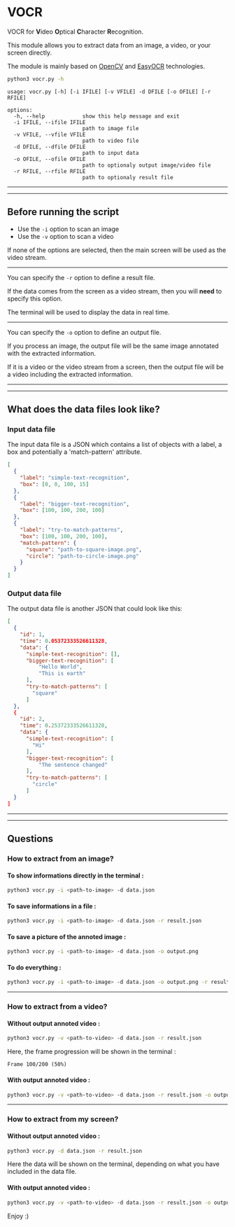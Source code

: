 # VOCR

VOCR for **V**ideo **O**ptical **C**haracter **R**ecognition.

This module allows you to extract data from an image, a video, or your screen directly.

The module is mainly based on [OpenCV](https://github.com/opencv/opencv-python) and [EasyOCR](https://github.com/JaidedAI/EasyOCR) technologies.

```sh
python3 vocr.py -h
```

```
usage: vocr.py [-h] [-i IFILE] [-v VFILE] -d DFILE [-o OFILE] [-r RFILE]

options:
  -h, --help            show this help message and exit
  -i IFILE, --ifile IFILE
                        path to image file
  -v VFILE, --vfile VFILE
                        path to video file
  -d DFILE, --dfile DFILE
                        path to input data
  -o OFILE, --ofile OFILE
                        path to optionaly output image/video file
  -r RFILE, --rfile RFILE
                        path to optionaly result file
```

---

---

## Before running the script

- Use the `-i` option to scan an image
- Use the `-v` option to scan a video

If none of the options are selected, then the main screen will be used as the video stream.

---

You can specify the `-r` option to define a result file.

If the data comes from the screen as a video stream, then you will **need** to specify this option.

The terminal will be used to display the data in real time.

---

You can specify the `-o` option to define an output file.

If you process an image, the output file will be the same image annotated with the extracted information.

If it is a video or the video stream from a screen, then the output file will be a video including the extracted information.

---

---

## What does the data files look like?

### Input data file

The input data file is a JSON which contains a list of objects with a label, a box and potentially a 'match-pattern' attribute.

```json
[
  {
    "label": "simple-text-recognition",
    "box": [0, 0, 100, 15]
  },
  {
    "label": "bigger-text-recognition",
    "box": [100, 100, 200, 100]
  },
  {
    "label": "try-to-match-patterns",
    "box": [100, 100, 200, 100],
    "match-pattern": {
      "square": "path-to-square-image.png",
      "circle": "path-to-circle-image.png"
    }
  }
]
```

### Output data file

The output data file is another JSON that could look like this:

```json
[
  {
    "id": 1,
    "time": 0.05372333526611328,
    "data": {
      "simple-text-recognition": [],
      "bigger-text-recognition": [
          "Hello World",
          "This is earth"
      ],
      "try-to-match-patterns": [
        "square"
      ]
  },
  {
    "id": 2,
    "time": 0.25372333526611328,
    "data": {
      "simple-text-recognition": [
        "Hi"
      ],
      "bigger-text-recognition": [
          "The sentence changed"
      ],
      "try-to-match-patterns": [
        "circle"
      ]
  }
]
```

---

---

## Questions

### How to extract from an image?

#### To show informations directly in the terminal :

```sh
python3 vocr.py -i <path-to-image> -d data.json
```

#### To save informations in a file :

```sh
python3 vocr.py -i <path-to-image> -d data.json -r result.json
```

#### To save a picture of the annoted image :

```sh
python3 vocr.py -i <path-to-image> -d data.json -o output.png
```

#### To do everything :

```sh
python3 vocr.py -i <path-to-image> -d data.json -o output.png -r result.json
```

---

### How to extract from a video?

#### Without output annoted video :

```sh
python3 vocr.py -v <path-to-video> -d data.json -r result.json
```

Here, the frame progression will be shown in the terminal :

```
Frame 100/200 (50%)
```

#### With output annoted video :

```sh
python3 vocr.py -v <path-to-video> -d data.json -r result.json -o output.avi
```

---

### How to extract from my screen?

#### Without output annoted video :

```sh
python3 vocr.py -d data.json -r result.json
```

Here the data will be shown on the terminal, depending on what you have included in the data file.

#### With output annoted video :

```sh
python3 vocr.py -v <path-to-video> -d data.json -r result.json -o output.avi
```

Enjoy :)
